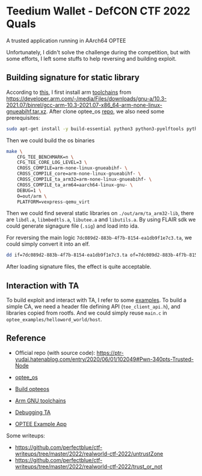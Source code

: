 # Teedium Wallet - DefCON CTF 2022 Quals

A trusted application running in AArch64 OPTEE

Unfortunately, I didn't solve the challenge during the competition, but with some efforts, I left some stuffs to help reversing and building exploit.

## Building signature for static library

According to [this](https://optee.readthedocs.io/en/latest/building/gits/optee_os.html), I first install arm [toolchains](https://optee.readthedocs.io/en/latest/building/toolchains.html#toolchains) from https://developer.arm.com/-/media/Files/downloads/gnu-a/10.3-2021.07/binrel/gcc-arm-10.3-2021.07-x86_64-arm-none-linux-gnueabihf.tar.xz. After clone optee_os [repo](https://github.com/OP-TEE/optee_os), we also need some prerequisites:

``` bash
sudo apt-get install -y build-essential python3 python3-pyelftools python3-cryptography device-tree-compiler
```

Then we could build the os binaries

``` bash
make \
    CFG_TEE_BENCHMARK=n \
    CFG_TEE_CORE_LOG_LEVEL=3 \
    CROSS_COMPILE=arm-none-linux-gnueabihf- \
    CROSS_COMPILE_core=arm-none-linux-gnueabihf- \
    CROSS_COMPILE_ta_arm32=arm-none-linux-gnueabihf- \
    CROSS_COMPILE_ta_arm64=aarch64-linux-gnu- \
    DEBUG=1 \
    O=out/arm \
    PLATFORM=vexpress-qemu_virt
```

Then we could find several static libraries on `./out/arm/ta_arm32-lib`, there are `libdl.a`, `libmbedtls.a`, `libutee.a` and `libutils.a`.
By using FLAIR sdk we could generate signagure file (`.sig`) and load into ida.

For reversing the main logic `7dc089d2-883b-4f7b-8154-ea1db9f1e7c3.ta`, we could simply convert it into an elf.

``` bash
dd if=7dc089d2-883b-4f7b-8154-ea1db9f1e7c3.ta of=7dc089d2-883b-4f7b-8154-ea1db9f1e7c3.elf bs=328 skip=1
```

After loading signature files, the effect is quite acceptable.

## Interaction with TA

To build exploit and interact with TA, I refer to some [examples](https://github.com/linaro-swg/optee_examples/).
To build a simple CA, we need a header file defining API (`tee_client_api.h`), and libraries copied from rootfs.
And we could simply reuse `main.c` in `optee_examples/helloword_world/host`.

## Reference

- Official repo (with source code): https://ptr-yudai.hatenablog.com/entry/2020/06/01/102049#Pwn-340pts-Trusted-Node

- [optee_os](https://github.com/OP-TEE/optee_os)
- [Build opteeos](https://optee.readthedocs.io/en/latest/building/gits/optee_os.html)
- [Arm GNU toolchains](https://developer.arm.com/open-source/gnu-toolchain/gnu-a/downloads)
- [Debugging TA](https://github.com/ForgeRock/optee-build/blob/master/docs/debug.md)
- [OPTEE Example App](https://github.com/linaro-swg/optee_examples/)

Some writeups:

- https://github.com/perfectblue/ctf-writeups/tree/master/2022/realworld-ctf-2022/untrustZone
- https://github.com/perfectblue/ctf-writeups/tree/master/2022/realworld-ctf-2022/trust_or_not
